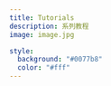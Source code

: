 ```yaml
---
title: Tutorials
description: 系列教程
image: image.jpg

style:
  background: "#0077b8"
  color: "#fff"
---
```


